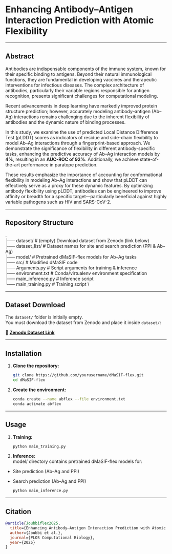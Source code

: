 # Enhancing Antibody–Antigen Interaction Prediction with Atomic Flexibility

---

## Abstract

Antibodies are indispensable components of the immune system, known for their specific binding to antigens. Beyond their natural immunological functions, they are fundamental in developing vaccines and therapeutic interventions for infectious diseases. The complex architecture of antibodies, particularly their variable regions responsible for antigen recognition, presents significant challenges for computational modeling.

Recent advancements in deep learning have markedly improved protein structure prediction; however, accurately modeling antibody–antigen (Ab–Ag) interactions remains challenging due to the inherent flexibility of antibodies and the dynamic nature of binding processes.  

In this study, we examine the use of predicted Local Distance Difference Test (pLDDT) scores as indicators of residue and side-chain flexibility to model Ab–Ag interactions through a fingerprint-based approach. We demonstrate the significance of flexibility in different antibody-specific tasks, enhancing the predictive accuracy of Ab–Ag interaction models by **4%**, resulting in an **AUC-ROC of 92%**. Additionally, we achieve state-of-the-art performance in paratope prediction.

These results emphasize the importance of accounting for conformational flexibility in modeling Ab–Ag interactions and show that pLDDT can effectively serve as a proxy for these dynamic features. By optimizing antibody flexibility using pLDDT, antibodies can be engineered to improve affinity or breadth for a specific target—particularly beneficial against highly variable pathogens such as HIV and SARS-CoV-2.

---

## Repository Structure
. \
├── dataset/ # (empty) Download dataset from Zenodo (link below) \
├── dataset_list/ # Dataset names for site and search prediction (PPI & Ab–Ag) \
├── model/ # Pretrained dMaSIF-flex models for Ab–Ag tasks \
├── src/ # Modified dMaSIF code \
├── Arguments.py # Script arguments for training & inference \
├── environment.txt # Conda/virtualenv environment specification \
├── main_inference.py # Inference script \
└── main_training.py # Training script \


---

## Dataset Download

The `dataset/` folder is initially empty.  
You must download the dataset from Zenodo and place it inside `dataset/`:

🔗 **[Zenodo Dataset Link](https://zenodo.org/records/16782978?token=eyJhbGciOiJIUzUxMiJ9.eyJpZCI6IjBmMGNkNjAxLTU5M2YtNGZmYy05ODgwLWQ1MjBlNzkxNWE5YSIsImRhdGEiOnt9LCJyYW5kb20iOiI1ZWNiNmFhMDUxZmMwNGI1ZWI0OTA5YWU1YzRlMDUwOCJ9.PWpOFONn1fPNFi1JpBl8-bbMDmGgxI1IP-iLfYHxpKTgEHDXv1RVmkHUfhJPx5u3j6MposylmMEbAiRBiK7TJg)**

---

## Installation

1. **Clone the repository:**
   ```bash
   git clone https://github.com/yourusername/dMaSIF-flex.git
   cd dMaSIF-flex

2. **Create the environment:**
    ```bash
    conda create --name abflex --file environment.txt
    conda activate abflex

---
## Usage

1. **Training:**
   ```bash
   python main_training.py 


2. **Inference:** \
  model/ directory contains pretrained dMaSIF-flex models for:
  - Site prediction (Ab–Ag and PPI)
  - Search prediction (Ab–Ag and PPI)
  
    ```bash
    python main_inference.py

---
## Citation
```bibtex
@article{Joubbiflex2025,
  title={Enhancing Antibody–Antigen Interaction Prediction with Atomic Flexibility},
  author={Joubbi et al.},
  journal={PLOS Computational Biology},
  year={2025}
}